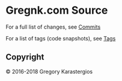 # Gregnk.com Source

For a full list of changes, see [Commits](https://github.com/gregnk/gregnk.com/commits/master)

For a list of tags (code snapshots), see [Tags](https://github.com/gregnk/gregnk.com/tags)

## Copyright

&copy; 2016-2018 Gregory Karastergios